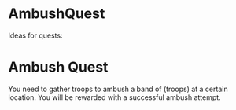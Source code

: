# AmbushQuest

Ideas for quests:

# Ambush Quest
You need to gather troops to ambush a band of (troops) at a certain location.
You will be rewarded with a successful ambush attempt. 
